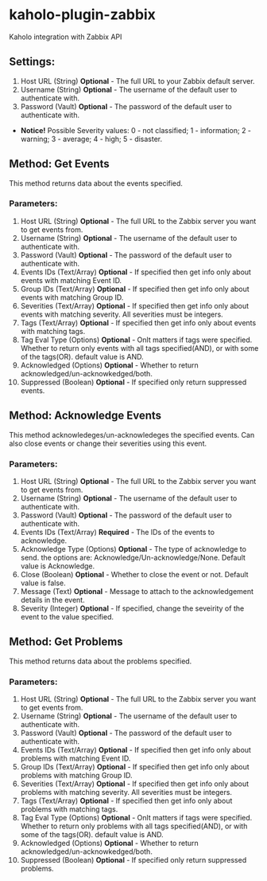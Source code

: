 # kaholo-plugin-zabbix
Kaholo integration with Zabbix API

## Settings:
1. Host URL (String) **Optional** - The full URL to your Zabbix default server.
2. Username (String) **Optional** - The username of the default user to authenticate with.
3. Password (Vault) **Optional** - The password of the default user to authenticate with.

* **Notice!** Possible Severity values:
0 - not classified; 
1 - information; 
2 - warning; 
3 - average; 
4 - high; 
5 - disaster.

## Method: Get Events
This method returns data about the events specified.

### Parameters:
1. Host URL (String) **Optional** - The full URL to the Zabbix server you want to get events from.
2. Username (String) **Optional** - The username of the default user to authenticate with.
3. Password (Vault) **Optional** - The password of the default user to authenticate with.
4. Events IDs (Text/Array) **Optional** - If specified then get info only about events with matching Event ID.
5. Group IDs (Text/Array) **Optional** - If specified then get info only about events with matching Group ID.
6. Severities (Text/Array) **Optional** - If specified then get info only about events with matching severity. All severities must be integers.
7. Tags (Text/Array) **Optional** - If specified then get info only about events with matching tags.
8. Tag Eval Type (Options) **Optional** - Onlt matters if tags were specified. Whether to return only events with all tags specified(AND), or with some of the tags(OR). default value is AND.
9. Acknowledged (Options) **Optional** - Whether to return acknowledged/un-acknowkedged/both.
10. Suppressed (Boolean) **Optional** - If specified only return suppressed events.

## Method: Acknowledge Events
This method acknowledeges/un-acknowledeges the specified events. Can also close events or change their severities using this event.

### Parameters:
1. Host URL (String) **Optional** - The full URL to the Zabbix server you want to get events from.
2. Username (String) **Optional** - The username of the default user to authenticate with.
3. Password (Vault) **Optional** - The password of the default user to authenticate with.
4. Events IDs (Text/Array) **Required** - The IDs of the events to acknowledge.
5. Acknowledge Type (Options) **Optional** - The type of acknowledge to send. the options are: Acknowledge/Un-acknowledge/None. Default value is Acknowledge.
6. Close (Boolean) **Optional** - Whether to close the event or not. Default value is false. 
7. Message (Text) **Optional** - Message to attach to the acknowledgement details in the event.
8. Severity (Integer) **Optional** - If specified, change the seveirity of the event to the value specified.

## Method: Get Problems
This method returns data about the problems specified.

### Parameters:
1. Host URL (String) **Optional** - The full URL to the Zabbix server you want to get events from.
2. Username (String) **Optional** - The username of the default user to authenticate with.
3. Password (Vault) **Optional** - The password of the default user to authenticate with.
4. Events IDs (Text/Array) **Optional** - If specified then get info only about problems with matching Event ID.
5. Group IDs (Text/Array) **Optional** - If specified then get info only about problems with matching Group ID.
6. Severities (Text/Array) **Optional** - If specified then get info only about problems with matching severity. All severities must be integers.
7. Tags (Text/Array) **Optional** - If specified then get info only about problems with matching tags.
8. Tag Eval Type (Options) **Optional** - Onlt matters if tags were specified. Whether to return only problems with all tags specified(AND), or with some of the tags(OR). default value is AND.
9. Acknowledged (Options) **Optional** - Whether to return acknowledged/un-acknowkedged/both.
10. Suppressed (Boolean) **Optional** - If specified only return suppressed problems.
